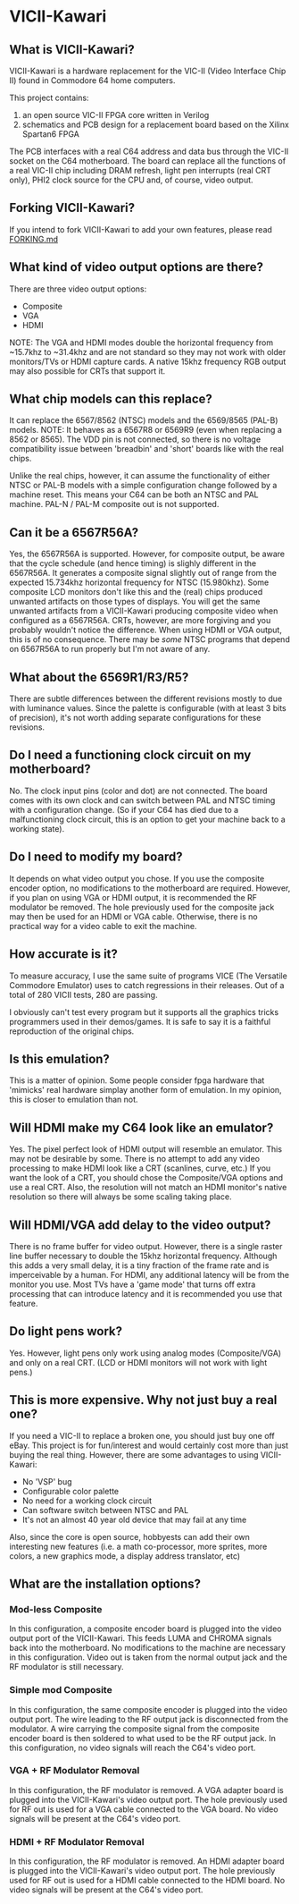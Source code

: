 # VICII-Kawari

## What is VICII-Kawari?
VICII-Kawari is a hardware replacement for the VIC-II (Video Interface Chip II) found in Commodore 64 home computers.

This project contains:

1. an open source VIC-II FPGA core written in Verilog
2. schematics and PCB design for a replacement board based on the Xilinx Spartan6 FPGA

The PCB interfaces with a real C64 address and data bus through the VIC-II socket on the C64 motherboard. The board can replace all the functions of a real VIC-II chip including DRAM refresh, light pen interrupts (real CRT only), PHI2 clock source for the CPU and, of course, video output.

## Forking VICII-Kawari?

If you intend to fork VICII-Kawari to add your own features, please read [FORKING.md](FORKING.md)

## What kind of video output options are there?
There are three video output options:

* Composite
* VGA
* HDMI

NOTE: The VGA and HDMI modes double the horizontal frequency from ~15.7khz to ~31.4khz and are not standard so they may not work with older monitors/TVs or HDMI capture cards.  A native 15khz frequency RGB output may also possible for CRTs that support it.

## What chip models can this replace?
It can replace the 6567/8562 (NTSC) models and the 6569/8565 (PAL-B) models. NOTE: It behaves as a 6567R8 or 6569R9 (even when replacing a 8562 or 8565).  The VDD pin is not connected, so there is no voltage compatibility issue between 'breadbin' and 'short' boards like with the real chips.

Unlike the real chips, however, it can assume the functionality of either NTSC or PAL-B models with a simple configuration change followed by a machine reset. This means your C64 can be both an NTSC and PAL machine.  PAL-N / PAL-M composite out is not supported.  

## Can it be a 6567R56A?
Yes, the 6567R56A is supported.  However, for composite output, be aware that the cycle schedule (and hence timing) is slighly different in the 6567R56A. It generates a composite signal slightly out of range from the expected 15.734khz horizontal frequency for NTSC (15.980khz). Some composite LCD monitors don't like this and the (real) chips produced unwanted artifacts on those types of displays. You will get the same unwanted artifacts from a VICII-Kawari producing composite video when configured as a 6567R56A.  CRTs, however, are more forgiving and you probably wouldn't notice the difference. When using HDMI or VGA output, this is of no consequence. There may be _some_ NTSC programs that depend on 6567R56A to run properly but I'm not aware of any.

## What about the 6569R1/R3/R5?
There are subtle differences between the different revisions mostly to due with luminance values. Since the palette is configurable (with at least 3 bits of precision), it's not worth adding separate configurations for these revisions.

## Do I need a functioning clock circuit on my motherboard?
No. The clock input pins (color and dot) are not connected. The board comes with its own clock and can switch between PAL and NTSC timing with a configuration change. (So if your C64 has died due to a malfunctioning clock circuit, this is an option to get your machine back to a working state).

## Do I need to modify my board?
It depends on what video output you chose. If you use the composite encoder option, no modifications to the motherboard are required.  However, if you plan on using VGA or HDMI output, it is recommended the RF modulator be removed. The hole previously used for the composite jack may then be used for an HDMI or VGA cable. Otherwise, there is no practical way for a video cable to exit the machine.

## How accurate is it?
To measure accuracy, I use the same suite of programs VICE (The Versatile Commodore Emulator) uses to catch regressions in their releases.  Out of a total of 280 VICII tests, 280 are passing.

I obviously can't test every program but it supports all the graphics tricks programmers used in their demos/games. It is safe to say it is a faithful reproduction of the original chips.

## Is this emulation?
This is a matter of opinion. Some people consider fpga hardware that 'mimicks' real hardware simplay another form of emulation. In my opinion, this is closer to emulation than not.

## Will HDMI make my C64 look like an emulator?
Yes. The pixel perfect look of HDMI output will resemble an emulator. This may not be desirable by some. There is no attempt to add any video processing to make HDMI look like a CRT (scanlines, curve, etc.)  If you want the look of a CRT, you should chose the Composite/VGA options and use a real CRT.  Also, the resolution will not match an HDMI monitor's native resolution so there will always be some scaling taking place.

## Will HDMI/VGA add delay to the video output?
There is no frame buffer for video output. However, there is a single raster line buffer necessary to double the 15khz horizontal frequency. Although this adds a very small delay, it is a tiny fraction of the frame rate and is imperceivable by a human. For HDMI, any additional latency will be from the monitor you use. Most TVs have a 'game mode' that turns off extra processing that can introduce latency and it is recommended you use that feature.

## Do light pens work?
Yes. However, light pens only work using analog modes (Composite/VGA) and only on a real CRT. (LCD or HDMI monitors will not work with light pens.)

## This is more expensive. Why not just buy a real one?
If you need a VIC-II to replace a broken one, you should just buy one off eBay. This project is for fun/interest and would certainly cost more than just buying the real thing.  However, there are some advantages to using VICII-Kawari:

* No 'VSP' bug
* Configurable color palette
* No need for a working clock circuit
* Can software switch between NTSC and PAL
* It's not an almost 40 year old device that may fail at any time

Also, since the core is open source, hobbyests can add their own interesting new features (i.e. a math co-processor, more sprites, more colors, a new graphics mode, a display address translator, etc)

## What are the installation options?

### Mod-less Composite

In this configuration, a composite encoder board is plugged into the video output port of the VICII-Kawari.  This feeds LUMA and CHROMA signals back into the motherboard.  No modifications to the machine are necessary in this configuration.  Video out is taken from the normal output jack and the RF modulator is still necessary.

### Simple mod Composite

In this configuration, the same composite encoder is plugged into the video output port.  The wire leading to the RF output jack is disconnected from the modulator.  A wire carrying the composite signal from the composite encoder board is then soldered to what used to be the RF output jack.  In this configuration, no video signals will reach the C64's video port.

### VGA + RF Modulator Removal

In this configuration, the RF modulator is removed.  A VGA adapter board is plugged into the VICII-Kawari's video output port.  The hole previously used for RF out is used for a VGA cable connected to the VGA board.  No video signals will be present at the C64's video port.

### HDMI + RF Modulator Removal

In this configuration, the RF modulator is removed.  An HDMI adapter board is plugged into the VICII-Kawari's video output port.  The hole previously used for RF out is used for a HDMI cable connected to the HDMI board.  No video signals will be present at the C64's video port.

